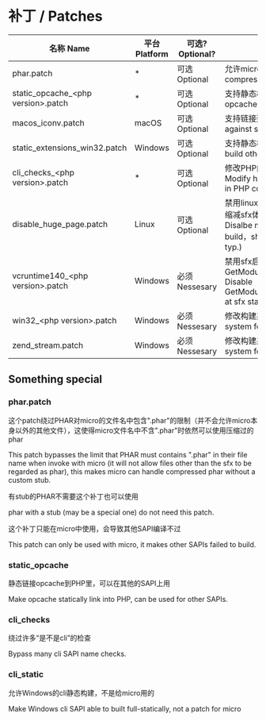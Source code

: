 
# 补丁 / Patches

名称 Name | 平台 Platform | 可选? Optional? | 用途 Usage
--- | --- | --- | ---
phar.patch | * | 可选 Optional | 允许micro使用压缩phar Allow micro use compressed phar
static_opcache_\<php version\>.patch | * | 可选 Optional | 支持静态构建opcache Support build opcache statically
macos_iconv.patch | macOS | 可选 Optional | 支持链接到系统的iconv Support link against system iconv
static_extensions_win32.patch | Windows | 可选 Optional | 支持静态构建Windows其他扩展 Support build other extensions for windows
cli_checks_\<php version\>.patch | * | 可选 Optional | 修改PHP内核中硬编码的SAPI检查 Modify hardcoden SAPI name checks in PHP core
disable_huge_page.patch | Linux | 可选 Optional | 禁用linux构建的max-page-size选项，缩减sfx体积（典型的， 10M+ -> 5M） Disalbe max-page-size for linux build，shrink sfx size (10M+ -> 5M typ.)
vcruntime140_\<php version\>.patch | Windows | 必须 Nessesary | 禁用sfx启动时GetModuleHandle(vcruntime140(d).dll) Disable GetModuleHandle(vcruntime140(d).dll) at sfx start
win32_\<php version\>.patch | Windows | 必须 Nessesary | 修改构建系统以静态构建 Modify build system for build sfx file
zend_stream.patch | Windows | 必须 Nessesary | 修改构建系统以静态构建 Modify build system for build sfx file

## Something special

### phar.patch

这个patch绕过PHAR对micro的文件名中包含".phar"的限制（并不会允许micro本身以外的其他文件），这使得micro文件名中不含".phar"时依然可以使用压缩过的phar

This patch bypasses the limit that PHAR must contains ".phar" in their file name when invoke with micro (it will not allow files other than the sfx to be regarded as phar), this makes micro can handle compressed phar without a custom stub.

有stub的PHAR不需要这个补丁也可以使用

phar with a stub (may be a special one) do not need this patch.

这个补丁只能在micro中使用，会导致其他SAPI编译不过

This patch can only be used with micro, it makes other SAPIs failed to build.

### static_opcache

静态链接opcache到PHP里，可以在其他的SAPI上用

Make opcache statically link into PHP, can be used for other SAPIs.

### cli_checks

绕过许多“是不是cli”的检查

Bypass many cli SAPI name checks.

### cli_static

允许Windows的cli静态构建，不是给micro用的

Make Windows cli SAPI able to built full-statically, not a patch for micro
